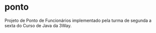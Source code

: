 # ponto
Projeto de Ponto de Funcionários implementado pela turma de segunda a sexta do Curso de Java da 3Way.
